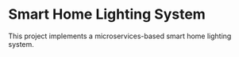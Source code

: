 # Smart Home Lighting System
This project implements a microservices-based smart home lighting system.
